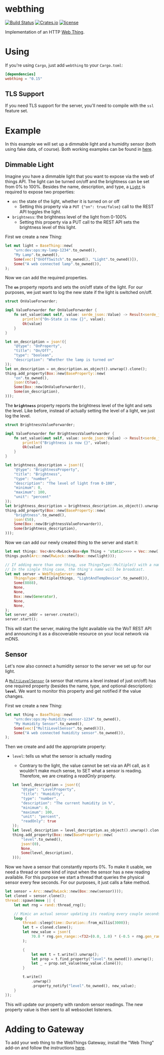 # webthing

[![Build Status](https://github.com/WebThingsIO/webthing-rust/workflows/Rust%20package/badge.svg)](https://github.com/WebThingsIO/webthing-rust/workflows/Rust%20package)
[![Crates.io](https://img.shields.io/crates/v/webthing.svg)](https://crates.io/crates/webthing)
[![license](https://img.shields.io/badge/license-MPL--2.0-blue.svg)](LICENSE)

Implementation of an HTTP [Web Thing](https://iot.mozilla.org/wot/).

# Using

If you're using `Cargo`, just add `webthing` to your `Cargo.toml`:

```toml
[dependencies]
webthing = "0.15"
```

## TLS Support

If you need TLS support for the server, you'll need to compile with the `ssl` feature set.

# Example

In this example we will set up a dimmable light and a humidity sensor (both using fake data, of course). Both working examples can be found in [here](https://github.com/WebThingsIO/webthing-rust/tree/master/examples).

## Dimmable Light

Imagine you have a dimmable light that you want to expose via the web of things API. The light can be turned on/off and the brightness can be set from 0% to 100%. Besides the name, description, and type, a [`Light`](https://iot.mozilla.org/schemas/#Light) is required to expose two properties:
* `on`: the state of the light, whether it is turned on or off
    * Setting this property via a `PUT {"on": true/false}` call to the REST API toggles the light.
* `brightness`: the brightness level of the light from 0-100%
    * Setting this property via a PUT call to the REST API sets the brightness level of this light.

First we create a new Thing:

```rust
let mut light = BaseThing::new(
    "urn:dev:ops:my-lamp-1234".to_owned(),
    "My Lamp".to_owned(),
    Some(vec!["OnOffSwitch".to_owned(), "Light".to_owned()]),
    Some("A web connected lamp".to_owned()),
);
```

Now we can add the required properties.

The **`on`** property reports and sets the on/off state of the light. For our purposes, we just want to log the new state if the light is switched on/off.

```rust
struct OnValueForwarder;

impl ValueForwarder for OnValueForwarder {
    fn set_value(&mut self, value: serde_json::Value) -> Result<serde_json::Value, &'static str> {
        println!("On-State is now {}", value);
        Ok(value)
    }
}

let on_description = json!({
    "@type": "OnProperty",
    "title": "On/Off",
    "type": "boolean",
    "description": "Whether the lamp is turned on"
});
let on_description = on_description.as_object().unwrap().clone();
thing.add_property(Box::new(BaseProperty::new(
    "on".to_owned(),
    json!(true),
    Some(Box::new(OnValueForwarder)),
    Some(on_description),
)));
```

The **`brightness`** property reports the brightness level of the light and sets the level. Like before, instead of actually setting the level of a light, we just log the level.

```rust
struct BrightnessValueForwarder;

impl ValueForwarder for BrightnessValueForwarder {
    fn set_value(&mut self, value: serde_json::Value) -> Result<serde_json::Value, &'static str> {
        println!("Brightness is now {}", value);
        Ok(value)
    }
}

let brightness_description = json!({
    "@type": "BrightnessProperty",
    "title": "Brightness",
    "type": "number",
    "description": "The level of light from 0-100",
    "minimum": 0,
    "maximum": 100,
    "unit": "percent"
});
let brightness_description = brightness_description.as_object().unwrap().clone();
thing.add_property(Box::new(BaseProperty::new(
    "brightness".to_owned(),
    json!(50),
    Some(Box::new(BrightnessValueForwarder)),
    Some(brightness_description),
)));
```

Now we can add our newly created thing to the server and start it:

```rust
let mut things: Vec<Arc<RwLock<Box<dyn Thing + 'static>>>> = Vec::new();
things.push(Arc::new(RwLock::new(Box::new(light)));

// If adding more than one thing, use ThingsType::Multiple() with a name.
// In the single thing case, the thing's name will be broadcast.
let mut server = WebThingServer::new(
    ThingsType::Multiple(things, "LightAndTempDevice".to_owned()),
    Some(8888),
    None,
    None,
    Box::new(Generator),
    None,
    None,
);
let server_addr = server.create();
server.start();
```

This will start the server, making the light available via the WoT REST API and announcing it as a discoverable resource on your local network via mDNS.

## Sensor

Let's now also connect a humidity sensor to the server we set up for our light.

A [`MultiLevelSensor`](https://iot.mozilla.org/schemas/#MultiLevelSensor) (a sensor that returns a level instead of just on/off) has one required property (besides the name, type, and optional description): **`level`**. We want to monitor this property and get notified if the value changes.

First we create a new Thing:

```rust
let mut thing = BaseThing::new(
    "urn:dev:ops:my-humidity-sensor-1234".to_owned(),
    "My Humidity Sensor".to_owned(),
    Some(vec!["MultiLevelSensor".to_owned()]),
    Some("A web connected humidity sensor".to_owned()),
);
```

Then we create and add the appropriate property:
* `level`: tells us what the sensor is actually reading
    * Contrary to the light, the value cannot be set via an API call, as it wouldn't make much sense, to SET what a sensor is reading. Therefore, we are creating a *readOnly* property.

    ```rust
    let level_description = json!({
        "@type": "LevelProperty",
        "title": "Humidity",
        "type": "number",
        "description": "The current humidity in %",
        "minimum": 0,
        "maximum": 100,
        "unit": "percent",
        "readOnly": true
    });
    let level_description = level_description.as_object().unwrap().clone();
    thing.add_property(Box::new(BaseProperty::new(
        "level".to_owned(),
        json!(0),
        None,
        Some(level_description),
    )));
    ```

Now we have a sensor that constantly reports 0%. To make it usable, we need a thread or some kind of input when the sensor has a new reading available. For this purpose we start a thread that queries the physical sensor every few seconds. For our purposes, it just calls a fake method.

```rust
let sensor = Arc::new(RwLock::new(Box::new(sensor))));
let cloned = sensor.clone();
thread::spawn(move || {
    let mut rng = rand::thread_rng();

    // Mimic an actual sensor updating its reading every couple seconds.
    loop {
        thread::sleep(time::Duration::from_millis(3000));
        let t = cloned.clone();
        let new_value = json!(
            70.0 * rng.gen_range::<f32>(0.0, 1.0) * (-0.5 + rng.gen_range::<f32>(0.0, 1.0))
        );

        {
            let mut t = t.write().unwrap();
            let prop = t.find_property("level".to_owned()).unwrap();
            let _ = prop.set_value(new_value.clone());
        }

        t.write()
            .unwrap()
            .property_notify("level".to_owned(), new_value);
    }
});
```

This will update our property with random sensor readings. The new property value is then sent to all websocket listeners.

# Adding to Gateway

To add your web thing to the WebThings Gateway, install the "Web Thing" add-on and follow the instructions [here](https://github.com/WebThingsIO/thing-url-adapter#readme).
